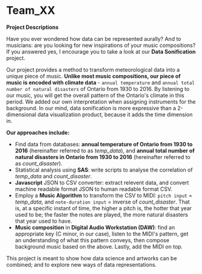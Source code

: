# Team_XX
**Project Descriptions**

Have you ever wondered how data can be represented aurally? And to musicians: are you looking for new inspirations of your music compositions? If you answered yes, I encourage you to take a look at our **Data Sonification** project. 

Our project provides a method to transform meteorological data into a unique piece of music. **Unlike most music compositions, our piece of music is encoded with climate data** - ``annual temperature`` and ``annual total number of natural disasters`` of Ontario from 1930 to 2016. By listening to our music, you will get the overall pattern of the Ontario's climate in this period. We added our own interpretation when assigning instruments for the background. In our mind, data sonification is more expressive than a 2-dimensional data visualization product, because it adds the time dimension in. 

**Our approaches include:**
- Find data from databases: 
  **annual temperature of Ontario from 1930 to 2016** (hereinafter referred to as *temp_data*), 
  and **annual total number of natural disasters in Ontario from 1930 to 2016** (hereinafter referred to as *count_disaster*).
- Statistical analysis using **SAS**: write scripts to analyse the correlation of *temp_data* and *count_disaster*. 
- **Javascript** JSON to CSV converter: extract relevent data, and convert machine readable format JSON to human readable format CSV.
- Employ a **Music Algorithm** to transform the CSV to MIDI: `pitch input` = *temp_data*, and `note-duration input` = inverse of *count_disaster*. That is, at a specific instant of time, the higher a pitch is, the hotter that year used to be; the faster the notes are played, the more natural disasters that year used to have.
- **Music composition** in **Digital Audio Workstation (DAW)**: find an appropriate key (C minor, in our case), listen to the MIDI's pattern, get an understanding of what this pattern conveys, then compose background music based on the above. Lastly, add the MIDI on top. 

This project is meant to show how data science and artworks can be combined; and to explore new ways of data representations.


